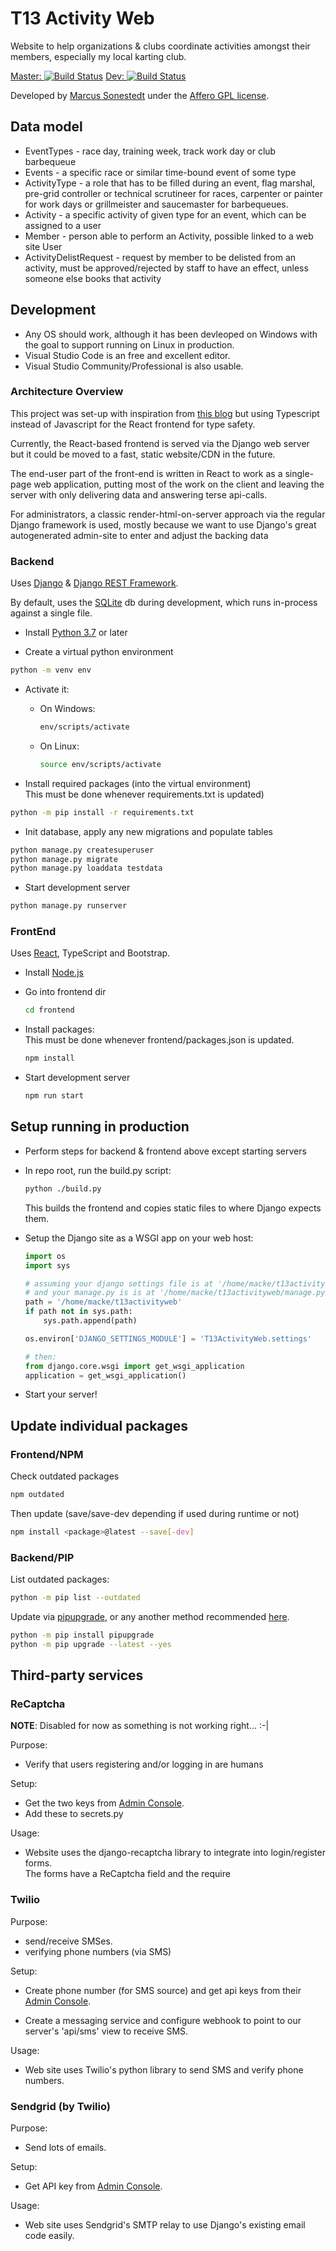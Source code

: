 # T13 Activity Web

Website to help organizations &amp; clubs coordinate activities amongst their members, especially my local karting club.

[Master: ![Build Status](https://lolworx.visualstudio.com/macke/_apis/build/status/marcusl.t13activityweb?branchName=master)](https://lolworx.visualstudio.com/macke/_build/latest?definitionId=1&branchName=master)
[Dev: ![Build Status](https://lolworx.visualstudio.com/macke/_apis/build/status/marcusl.t13activityweb?branchName=dev)](https://lolworx.visualstudio.com/macke/_build/latest?definitionId=1&branchName=dev)


Developed by [Marcus Sonestedt](https://www.github.com/marcusl) under the [Affero GPL license](https://en.wikipedia.org/wiki/Affero_General_Public_License).

## Data model

* EventTypes - race day, training week, track work day or club barbequeue
* Events - a specific race or similar time-bound event of some type
* ActivityType - a role that has to be filled during an event, flag marshal, pre-grid controller or technical scrutineer for races, carpenter or painter for work days or grillmeister and saucemaster for barbequeues.
* Activity - a specific activity of given type for an event, which can be assigned to a user
* Member - person able to perform an Activity, possible linked to a web site User
* ActivityDelistRequest - request by member to be delisted from an activity, must be approved/rejected by staff to have an effect, unless someone else
books that activity

## Development

* Any OS should work, although it has been devleoped on Windows with the goal to support running on Linux in production.
* Visual Studio Code is an free and excellent editor.
* Visual Studio Community/Professional is also usable.

### Architecture Overview

This project was set-up with inspiration from [this blog](https://www.valentinog.com/blog/drf/) but using  Typescript instead of Javascript for the React frontend for type safety.

Currently, the React-based frontend is served via the Django web server but it could be moved to a fast, static website/CDN in the future.

The end-user part of the front-end is written in React to
work as a single-page web application, putting most of the
work on the client and leaving the server with only delivering
data and answering terse api-calls.

For administrators, a classic render-html-on-server approach
via the regular Django framework is used, mostly because we
want to use Django's great autogenerated admin-site to enter
and adjust the backing data

### Backend

Uses [Django](https://www.djangoproject.com) & [Django REST Framework](https://www.django-rest-framework.org/).

By default, uses the [SQLite](https://www.sqlite.org/) db during development, which runs in-process against a single file.

* Install [Python 3.7](https://www.python.org) or later

* Create a virtual python environment

```bash
python -m venv env
```

* Activate it:

  * On Windows:

    ```cmd
    env/scripts/activate
    ```

  * On Linux:

    ```bash
    source env/scripts/activate
    ```

* Install required packages (into the virtual environment)  
  This must be done whenever requirements.txt is updated)

```bash
python -m pip install -r requirements.txt
```

* Init database, apply any new migrations and populate tables

```bash
python manage.py createsuperuser
python manage.py migrate
python manage.py loaddata testdata
```

* Start development server

```bash
python manage.py runserver
```

### FrontEnd

Uses [React](https://reactjs.org), TypeScript and Bootstrap.

* Install [Node.js](https://nodejs.org)

* Go into frontend dir

  ```bash
  cd frontend
  ```

* Install packages:  
  This must be done whenever frontend/packages.json is updated.

  ```bash
  npm install
  ```

* Start development server

  ```bash
  npm run start
  ```

## Setup running in production

* Perform steps for backend & frontend above except starting servers
* In repo root, run the build.py script:  

  ```bash
  python ./build.py
  ```

  This builds the frontend and copies static files to where Django expects them.

* Setup the Django site as a WSGI app on your web host:

    ```python
    import os
    import sys

    # assuming your django settings file is at '/home/macke/t13activityweb/T13ActivityWeb/settings.py'
    # and your manage.py is is at '/home/macke/t13activityweb/manage.py'
    path = '/home/macke/t13activityweb'
    if path not in sys.path:
        sys.path.append(path)

    os.environ['DJANGO_SETTINGS_MODULE'] = 'T13ActivityWeb.settings'

    # then:
    from django.core.wsgi import get_wsgi_application
    application = get_wsgi_application()
    ```

* Start your server!

## Update individual packages

### Frontend/NPM

Check outdated packages

```bash
npm outdated
```

Then update (save/save-dev depending if used during runtime or not)

```bash
npm install <package>@latest --save[-dev]
```

### Backend/PIP

List outdated packages:

```bash
python -m pip list --outdated
```

Update via [pipupgrade](https://github.com/achillesrasquinha/pipupgrade),
or any another method recommended [here](https://stackoverflow.com/questions/2720014/how-to-upgrade-all-python-packages-with-pip).

```bash
python -m pip install pipupgrade
python -m pip upgrade --latest --yes
```

## Third-party services

### ReCaptcha

**NOTE**: Disabled for now as something is not working right... :-|

Purpose:

* Verify that users registering and/or logging in are humans

Setup:

* Get the two keys from [Admin Console](https://www.google.com/recaptcha/admin/).
* Add these to secrets.py

Usage:

* Website uses the django-recaptcha library to integrate into login/register forms.  
  The forms have a ReCaptcha field and the require

### Twilio

Purpose:

* send/receive SMSes.
* verifying phone numbers (via SMS)

Setup:

* Create phone number (for SMS source) and get api keys from their [Admin Console](https://www.twilio.com/console/).

* Create a messaging service and configure webhook to point to our server's 'api/sms' view to receive SMS.

Usage:

* Web site uses Twilio's python library to send SMS and verify phone numbers.

### Sendgrid (by Twilio)

Purpose:

* Send lots of emails.

Setup:

* Get API key from [Admin Console](https://app.sendgrid.com/).

Usage:

* Web site uses Sendgrid's SMTP relay to use Django's existing email code easily.
